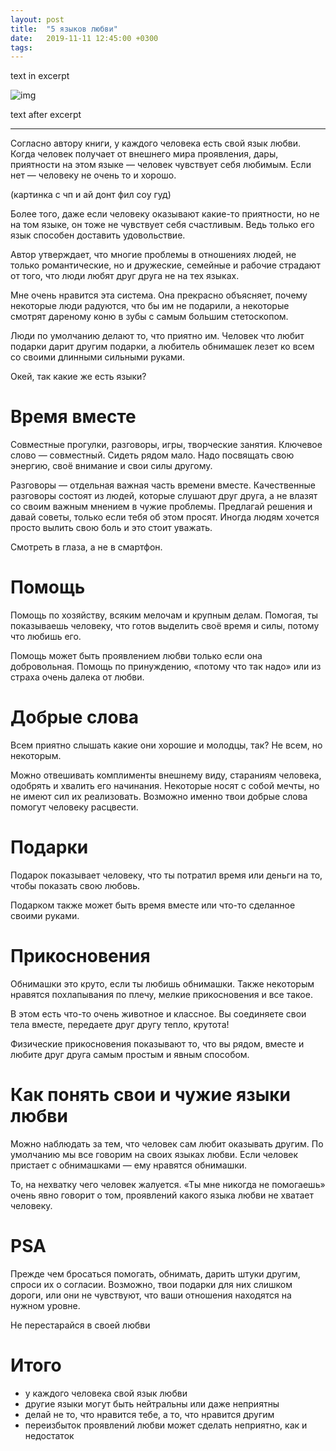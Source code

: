 ```yaml
---
layout: post
title:  "5 языков любви"
date:   2019-11-11 12:45:00 +0300
tags: 	
---
```


text in excerpt

![img]({{site.url}}/assets/xxx.jpg)

<!--excerpt-->

text after excerpt

------------------------------------

Согласно автору книги, у каждого человека есть свой язык любви. Когда человек получает от внешнего мира проявления, дары, приятности на этом языке — человек чувствует себя любимым. Если нет — человеку не очень то и хорошо.

(картинка с чп и ай донт фил соу гуд)

Более того, даже если человеку оказывают какие-то приятности, но не на том языке, он тоже не чувствует себя счастливым. Ведь только его язык способен доставить удовольствие.

Автор утверждает, что многие проблемы в отношениях людей, не только романтические, но и дружеские, семейные и рабочие страдают от того, что люди любят друг друга не на тех языках.

Мне очень нравится эта система. Она прекрасно объясняет, почему некоторые люди радуются, что бы им не подарили, а некоторые смотрят дареному коню в зубы с самым большим стетоскопом.

Люди по умолчанию делают то, что приятно им. Человек что любит подарки дарит другим подарки, а любитель обнимашек лезет ко всем со своими длинными сильными руками.

Окей, так какие же есть языки?

# Время вместе

Совместные прогулки, разговоры, игры, творческие занятия. Ключевое слово — совместный. Сидеть рядом мало. Надо посвящать свою энергию, своё внимание и свои силы другому.

Разговоры — отдельная важная часть времени вместе. Качественные разговоры состоят из людей, которые слушают друг друга, а не влазят со своим важным мнением в чужие проблемы. Предлагай решения и давай советы, только если тебя об этом просят. Иногда людям хочется просто вылить свою боль и это стоит уважать.

Смотреть в глаза, а не в смартфон.

# Помощь

Помощь по хозяйству, всяким мелочам и крупным делам. Помогая, ты показываешь человеку, что готов выделить своё время и силы, потому что любишь его.

Помощь может быть проявлением любви только если она добровольная. Помощь по принуждению, «потому что так надо» или из страха очень далека от любви.

# Добрые слова

Всем приятно слышать какие они хорошие и молодцы, так? Не всем, но некоторым.

Можно отвешивать комплименты внешнему виду, стараниям человека, одобрять и хвалить его начинания. Некоторые носят с собой мечты, но не имеют сил их реализовать. Возможно именно твои добрые слова помогут человеку расцвести.

# Подарки

Подарок показывает человеку, что ты потратил время или деньги на то, чтобы показать свою любовь. 

Подарком также может быть время вместе или что-то сделанное своими руками. 

# Прикосновения

Обнимашки это круто, если ты любишь обнимашки. Также некоторым нравятся похлапывания по плечу, мелкие прикосновения и все такое. 

В этом есть что-то очень животное и классное. Вы соединяете свои тела вместе, передаете друг другу тепло, крутота!

Физические прикосновения показывают то, что вы рядом, вместе и любите друг друга самым простым и явным способом.

# Как понять свои и чужие языки любви

Можно наблюдать за тем, что человек сам любит оказывать другим. По умолчанию мы все говорим на своих языках любви. Если человек пристает с обнимашками — ему нравятся обнимашки.

То, на нехватку чего человек жалуется. «Ты мне никогда не помогаешь» очень явно говорит о том, проявлений какого языка любви не хватает человеку. 


# PSA

Прежде чем бросаться помогать, обнимать, дарить штуки другим, спроси их о согласии. Возможно, твои подарки для них слишком дороги, или они не чувствуют, что ваши отношения находятся на нужном уровне. 

Не перестарайся в своей любви

# Итого

- у каждого человека свой язык любви
- другие языки могут быть нейтральны или даже неприятны
- делай не то, что нравится тебе, а то, что нравится другим
- переизбыток проявлений любви может сделать неприятно, как и недостаток
